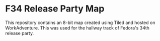 # F34 Release Party Map

This repository contains an 8-bit map created using Tiled and hosted on WorkAdventure. This was used for the hallway track of Fedora's 34th release party.
